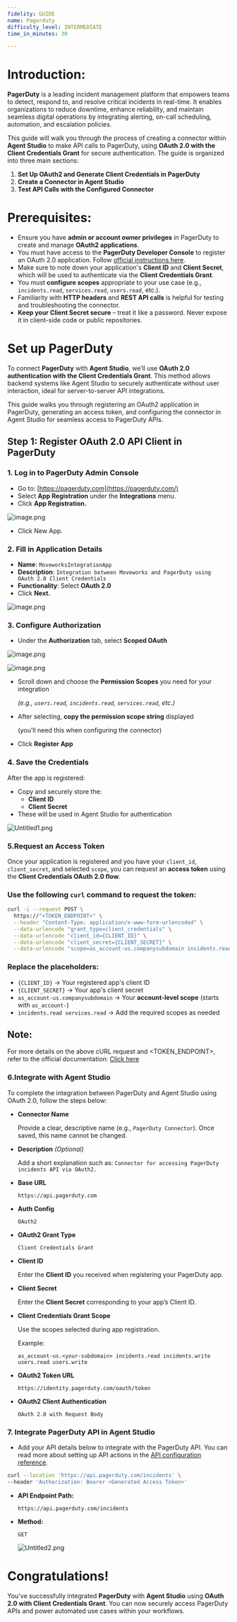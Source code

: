 ```yaml
---
fidelity: GUIDE
name: Pagerduty
difficulty_level: INTERMEDIATE
time_in_minutes: 30

---
```

# Introduction:

**PagerDuty** is a leading incident management platform that empowers teams to detect, respond to, and resolve critical incidents in real-time. It enables organizations to reduce downtime, enhance reliability, and maintain seamless digital operations by integrating alerting, on-call scheduling, automation, and escalation policies.

This guide will walk you through the process of creating a connector within **Agent Studio** to make API calls to PagerDuty, using **OAuth 2.0 with the Client Credentials Grant** for secure authentication. The guide is organized into three main sections:

1. **Set Up OAuth2 and Generate Client Credentials in PagerDuty**
2. **Create a Connector in Agent Studio**
3. **Test API Calls with the Configured Connector**

# **Prerequisites:**

- Ensure you have **admin or account owner privileges** in PagerDuty to create and manage **OAuth2 applications**.
- You must have access to the **PagerDuty Developer Console** to register an OAuth 2.0 application. Follow [official instructions here](https://developer.pagerduty.com/docs/app-oauth-token).
- Make sure to note down your application's **Client ID** and **Client Secret**, which will be used to authenticate via the **Client Credentials Grant**.
- You must **configure scopes** appropriate to your use case (e.g., `incidents.read`, `services.read`, `users.read`, etc.).
- Familiarity with **HTTP headers** and **REST API calls** is helpful for testing and troubleshooting the connector.
- **Keep your Client Secret secure** – treat it like a password. Never expose it in client-side code or public repositories.

# Set up PagerDuty

To connect **PagerDuty** with **Agent Studio**, we’ll use **OAuth 2.0 authentication with the Client Credentials Grant**. This method allows backend systems like Agent Studio to securely authenticate without user interaction, ideal for server-to-server API integrations.

This guide walks you through registering an OAuth2 application in PagerDuty, generating an access token, and configuring the connector in Agent Studio for seamless access to PagerDuty APIs.

## Step 1: Register OAuth 2.0 API Client in PagerDuty

### 1. Log in to PagerDuty Admin Console

- Go to: [https://pagerduty.com](https://pagerduty.com/)
- Select **App Registration** under the **Integrations** menu.
- Click **App Registration.**

![image.png](image.png)

- Click New App.

### 2. Fill in Application Details

- **Name**: `MoveworksIntegrationApp`
- **Description**: `Integration between Moveworks and PagerDuty using OAuth 2.0 Client Credentials`
- **Functionality**: Select **OAuth 2.0**
- Click **Next.**

![image.png](image%201.png)

### 3. Configure Authorization

- Under the **Authorization** tab, select **Scoped OAuth**

![image.png](image%202.png)

![image.png](image%203.png)

- Scroll down and choose the **Permission Scopes** you need for your integration
    
    *(e.g., `users.read`, `incidents.read`, `services.read`, etc.)*
    
- After selecting, **copy the permission scope string** displayed
    
    (you'll need this when configuring the connector)
    
- Click **Register App**

### 4. Save the Credentials

After the app is registered:

- Copy and securely store the:
    - **Client ID**
    - **Client Secret**
- These will be used in Agent Studio for authentication

![Untitled1.png](Untitled1.png)

### **5.Request an Access Token**

Once your application is registered and you have your `client_id`, `client_secret`, and selected `scope`, you can request an **access token** using the **Client Credentials OAuth 2.0 flow**.

### Use the following `curl` command to request the token:

```bash
curl -i --request POST \
  https://"<TOKEN_ENDPOINT>" \
  --header "Content-Type: application/x-www-form-urlencoded" \
  --data-urlencode "grant_type=client_credentials" \
  --data-urlencode "client_id={CLIENT_ID}" \
  --data-urlencode "client_secret={CLIENT_SECRET}" \
  --data-urlencode "scope=as_account-us.companysubdomain incidents.read services.read"

```

### Replace the placeholders:

- `{CLIENT_ID}` → Your registered app's client ID
- `{CLIENT_SECRET}` → Your app's client secret
- `as_account-us.companysubdomain` → Your **account-level scope** (starts with `as_account-`)
- `incidents.read services.read` → Add the required scopes as needed

## Note:

For more details on the above cURL request and <TOKEN_ENDPOINT>, refer to the official documentation: [Click here](https://developer.pagerduty.com/docs/app-oauth-token)

### **6.Integrate with Agent Studio**

To complete the integration between PagerDuty and Agent Studio using OAuth 2.0, follow the steps below:

- **Connector Name**
    
    Provide a clear, descriptive name (e.g., `PagerDuty Connector`). Once saved, this name cannot be changed.
    
- **Description** *(Optional)*
    
    Add a short explanation such as: `Connector for accessing PagerDuty incidents API via OAuth2.`
    
- **Base URL**
    
    `https://api.pagerduty.com`
    
- **Auth Config**
    
    `OAuth2`
    
- **OAuth2 Grant Type**
    
    `Client Credentials Grant`
    
- **Client ID**
    
    Enter the **Client ID** you received when registering your PagerDuty app.
    
- **Client Secret**
    
    Enter the **Client Secret** corresponding to your app’s Client ID.
    
- **Client Credentials Grant Scope**
    
    Use the scopes selected during app registration.
    
    Example:
    
    `as_account-us.<your-subdomain> incidents.read incidents.write users.read users.write`
    
- **OAuth2 Token URL**
    
    `https://identity.pagerduty.com/oauth/token`
    
- **OAuth2 Client Authentication**
    
    `OAuth 2.0 with Request Body`
    

### **7. Integrate PagerDuty API in Agent Studio**

- Add your API details below to integrate with the PagerDuty API. You can read more about setting up API actions in the [API configuration reference](https://help.moveworks.com/docs/http-action-data-bank-legacy).

```bash
curl --location 'https://api.pagerduty.com/incidents' \
--header 'Authorization: Bearer <Generated Access Token>'
```

- **API Endpoint Path:**
    
    `https://api.pagerduty.com/incidents`
    
- **Method:**
    
    `GET`
    
    ![Untitled2.png](Untitled2.png)
    

# **Congratulations!**

You've successfully integrated **PagerDuty** with **Agent Studio** using **OAuth 2.0 with Client Credentials Grant**. You can now securely access PagerDuty APIs and power automated use cases within your workflows.
